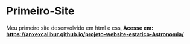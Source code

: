 # Primeiro-Site
Meu primeiro site desenvolvido em html e css,<b>
Acesse em: https://anxexcalibur.github.io/projeto-website-estatico-Astronomia/
